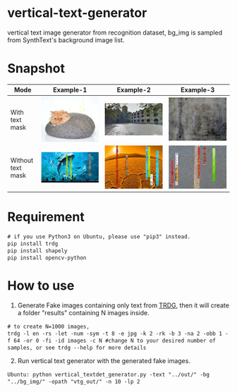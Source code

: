 # vertical-text-generator
vertical text image generator from recognition dataset, bg_img is sampled from SynthText's background image list.

# Snapshot

| Mode | Example-1 | Example-2 | Example-3 |
| --- | --- | --- | --- |
| With text mask | ![](src/mask_1.jpg)    | ![](src/mask_2.jpg)    | ![](src/mask_3.jpg)    |
| Without text mask       | ![](src/wo_mask_1.jpg) | ![](src/wo_mask_2.jpg) | ![](src/wo_mask_3.jpg) |

# Requirement

```
# if you use Python3 on Ubuntu, please use "pip3" instead.
pip install trdg
pip install shapely
pip install opencv-python
```

# How to use

1. Generate Fake images containing only text from [TRDG](https://github.com/Belval/TextRecognitionDataGenerator), then it will create a folder "results" containing N images inside.
```
# to create N=1000 images,
trdg -l en -rs -let -num -sym -t 8 -e jpg -k 2 -rk -b 3 -na 2 -obb 1 -f 64 -or 0 -fi -id images -c N #change N to your desired number of samples, or see trdg --help for more details
```
2. Run vertical text generator with the generated fake images.
```
Ubuntu: python vertical_textdet_generator.py -text "../out/" -bg "../bg_img/" -opath "vtg_out/" -n 10 -lp 2
```
